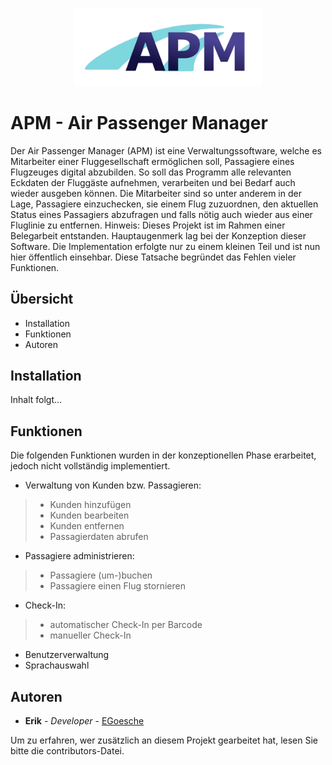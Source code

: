 <!--lint disable no-literal-urls-->
<p align="center">
    <img
      alt="APM"
      src="https://github.com/EGoesche/apm/blob/master/Resources/apm.png"
      width="300"
    />
</p>

# APM - Air Passenger Manager
Der Air Passenger Manager (APM) ist eine Verwaltungssoftware, welche es Mitarbeiter
einer Fluggesellschaft ermöglichen soll, Passagiere eines Flugzeuges digital abzubilden. So soll das Programm alle relevanten Eckdaten der Fluggäste aufnehmen, verarbeiten und bei Bedarf auch wieder ausgeben können. Die Mitarbeiter sind so unter
anderem in der Lage, Passagiere einzuchecken, sie einem Flug zuzuordnen, den aktuellen Status eines Passagiers abzufragen und falls nötig auch wieder aus einer Fluglinie
zu entfernen.
Hinweis: Dieses Projekt ist im Rahmen einer Belegarbeit entstanden. Hauptaugenmerk lag bei der Konzeption dieser Software. Die Implementation erfolgte nur zu einem kleinen Teil und ist nun hier öffentlich einsehbar. Diese Tatsache begründet das Fehlen vieler Funktionen.

Übersicht
---------------------
 * Installation
 * Funktionen
 * Autoren
 
 Installation
------------
Inhalt folgt...

 Funktionen
------------
Die folgenden Funktionen wurden in der konzeptionellen Phase erarbeitet, jedoch nicht vollständig implementiert.
* Verwaltung von Kunden bzw. Passagieren:
 >* Kunden hinzufügen
 >* Kunden bearbeiten
 >* Kunden entfernen
 >* Passagierdaten abrufen
* Passagiere administrieren:
 >* Passagiere (um-)buchen
 >* Passagiere einen Flug stornieren
* Check-In:
 >* automatischer Check-In per Barcode
 >* manueller Check-In
* Benutzerverwaltung
* Sprachauswahl

 Autoren
------------
* **Erik** - *Developer* - [EGoesche](https://github.com/EGoesche)

Um zu erfahren, wer zusätzlich an diesem Projekt gearbeitet hat, lesen Sie bitte die contributors-Datei.
